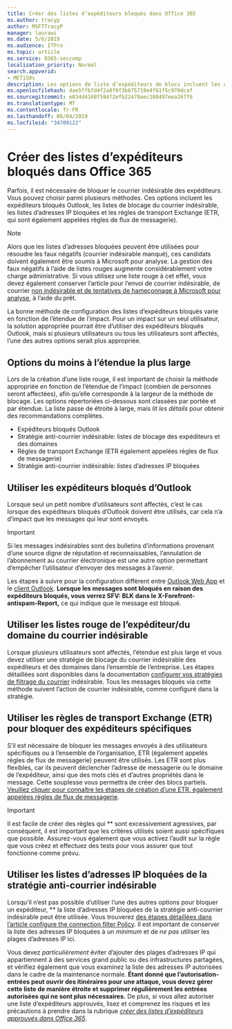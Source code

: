 ```yaml
---
title: Créer des listes d’expéditeurs bloqués dans Office 365
ms.author: tracyp
author: MSFTTracyP
manager: laurawi
ms.date: 5/6/2019
ms.audience: ITPro
ms.topic: article
ms.service: O365-seccomp
localization_priority: Normal
search.appverid:
- MET150s
description: Les options de liste d’expéditeurs de blocs incluent les expéditeurs bloqués Outlook, les listes rouges d’expéditeurs de domaine, les listes d’adresses IP bloquées et les règles de transport Exchange (ETR), également appelées règles de flux de messagerie.
ms.openlocfilehash: dae5ffb7d4f2a8f8f3b675719e4f61f5c970dcaf
ms.sourcegitcommit: e834d4168f584f2efb22479aec108497eea267f6
ms.translationtype: MT
ms.contentlocale: fr-FR
ms.lasthandoff: 06/04/2019
ms.locfileid: "34709122"
---
```

# <a name="create-block-sender-lists-in-office-365"></a>Créer des listes d’expéditeurs bloqués dans Office 365

Parfois, il est nécessaire de bloquer le courrier indésirable des expéditeurs. Vous pouvez choisir parmi plusieurs méthodes. Ces options incluent les expéditeurs bloqués Outlook, les listes de blocage du courrier indésirable, les listes d’adresses IP bloquées et les règles de transport Exchange (ETR, qui sont également appelées règles de flux de messagerie).

> [!NOTE]
> Alors que les listes d’adresses bloquées peuvent être utilisées pour résoudre les faux négatifs (courrier indésirable manqué), ces candidats doivent également être soumis à Microsoft pour analyse. La gestion des faux négatifs à l’aide de listes rouges augmente considérablement votre charge administrative. Si vous utilisez une liste rouge à cet effet, vous devez également conserver l’article pour l’envoi de courrier indésirable, de courrier [non indésirable et de tentatives de hameçonnage à Microsoft pour analyse](https://docs.microsoft.com/en-us/office365/SecurityCompliance/submit-spam-non-spam-and-phishing-scam-messages-to-microsoft-for-analysis), à l’aide du prêt.

La bonne méthode de configuration des listes d’expéditeurs bloqués varie en fonction de l’étendue de l’impact. Pour un impact sur un seul utilisateur, la solution appropriée pourrait être d’utiliser des expéditeurs bloqués Outlook, mais si plusieurs utilisateurs ou tous les utilisateurs sont affectés, l’une des autres options serait plus appropriée.

## <a name="options-from-least-to-broadest-scope"></a>Options du moins à l’étendue la plus large

Lors de la création d’une liste rouge, il est important de choisir la méthode appropriée en fonction de l’étendue de l’impact (combien de personnes seront affectées), afin qu’elle corresponde à la largeur de la méthode de blocage. Les options répertoriées ci-dessous sont classées par portée et par étendue. La liste passe de étroite à large, mais *lit les détails* pour obtenir des recommandations complètes.

- Expéditeurs bloqués Outlook
- Stratégie anti-courrier indésirable: listes de blocage des expéditeurs et des domaines
- Règles de transport Exchange (ETR également appelées règles de flux de messagerie)
- Stratégie anti-courrier indésirable: listes d’adresses IP bloquées

## <a name="use-outlook-blocked-senders"></a>Utiliser les expéditeurs bloqués d’Outlook

Lorsque seul un petit nombre d’utilisateurs sont affectés, c’est le cas lorsque des expéditeurs bloqués d’Outlook doivent être utilisés, car cela n’a d’impact que les messages qui leur sont envoyés.

> [!IMPORTANT]
> Si les messages indésirables sont des bulletins d’informations provenant d’une source digne de réputation et reconnaissables, l’annulation de l’abonnement au courrier électronique est une autre option permettant d’empêcher l’utilisateur d’envoyer des messages à l’avenir.

Les étapes à suivre pour la configuration diffèrent entre [Outlook Web App](https://support.office.com/en-us/article/block-or-allow-junk-email-settings-48c9f6f7-2309-4f95-9a4d-de987e880e46) et le [client Outlook](https://support.office.com/en-us/article/overview-of-the-junk-email-filter-5ae3ea8e-cf41-4fa0-b02a-3b96e21de089). **Lorsque les messages sont bloqués en raison des expéditeurs bloqués, vous verrez SFV: BLK dans le X-Forefront-antispam-Report,** ce qui indique que le message est bloqué.

## <a name="use-anti-spam-policy-senderdomain-block-lists"></a>Utiliser les listes rouge de l’expéditeur/du domaine du courrier indésirable

Lorsque plusieurs utilisateurs sont affectés, l’étendue est plus large et vous devez utiliser une stratégie de blocage du courrier indésirable des expéditeurs et des domaines dans l’ensemble de l’entreprise. Les étapes détaillées sont disponibles dans la documentation [configurer vos stratégies de filtrage du courrier](https://docs.microsoft.com/en-us/office365/securitycompliance/configure-your-spam-filter-policies) indésirable. Tous les messages bloqués via cette méthode suivent l’action de courrier indésirable, comme configuré dans la stratégie.

## <a name="use-exchange-transport-rules-etrs-to-block-specific-senders"></a>Utiliser les règles de transport Exchange (ETR) pour bloquer des expéditeurs spécifiques

S’il est nécessaire de bloquer les messages envoyés à des utilisateurs spécifiques ou à l’ensemble de l’organisation, ETR (également appelés règles de flux de messagerie) peuvent être utilisés. Les ETR sont plus flexibles, car ils peuvent déclencher l’adresse de messagerie ou le domaine de l’expéditeur, ainsi que des mots clés et d’autres propriétés dans le message. Cette souplesse vous permettra de créer des blocs partiels. [Veuillez cliquer pour connaître les étapes de création d’une ETR, également appelées règles de flux de messagerie](https://docs.microsoft.com/en-us/office365/SecurityCompliance/use-mail-flow-rules-to-set-the-spam-confidence-level-scl-in-messages).

> [!IMPORTANT]
> Il est facile de créer des règles qui ** sont excessivement agressives, par conséquent, il est important que les critères utilisés soient aussi spécifiques que possible. Assurez-vous également que vous activez l’audit sur la règle que vous créez et effectuez des tests pour vous assurer que tout fonctionne comme prévu.

## <a name="use-anti-spam-policy-ip-block-lists"></a>Utiliser les listes d’adresses IP bloquées de la stratégie anti-courrier indésirable

Lorsqu’il n’est pas possible d’utiliser l’une des autres options pour bloquer un expéditeur, ** la liste d’adresses IP bloquées de la stratégie anti-courrier indésirable peut être utilisée. Vous trouverez [des étapes détaillées dans l’article configure the connection filter Policy](https://docs.microsoft.com/en-us/office365/securitycompliance/configure-the-connection-filter-policy). Il est important de conserver la liste des adresses IP bloquées à un *minimum* et de *ne pas* utiliser les plages d’adresses IP ici.

Vous devez *particulièrement* éviter d’ajouter des plages d’adresses IP qui appartiennent à des services grand public ou des infrastructures partagées, et vérifiez également que vous examinez la liste des adresses IP autorisées dans le cadre de la maintenance normale. **Étant donné que l’autorisation-entrées peut ouvrir des itinéraires pour une attaque, vous devez gérer cette liste de manière étroite et supprimer régulièrement les entrées autorisées qui ne sont plus nécessaires.** De plus, si vous allez autoriser une liste d’expéditeurs approuvés, lisez et comprenez les risques et les précautions à prendre dans la rubrique *[créer des listes d’expéditeurs approuvés dans Office 365](create-safe-sender-lists-in-office-365.md)*.